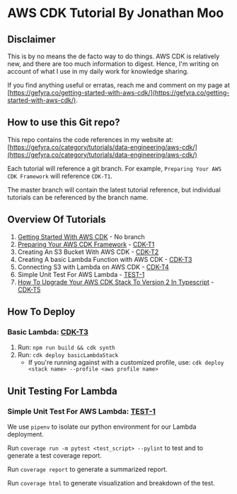 # AWS CDK Tutorial By Jonathan Moo
## Disclaimer
This is by no means the de facto way to do things. AWS CDK is relatively new, and there are too much information to digest. Hence, I'm writing on account of what I use in my daily work for knowledge sharing.

If you find anything useful or erratas, reach me and comment on my page at [https://gefyra.co/getting-started-with-aws-cdk/](https://gefyra.co/getting-started-with-aws-cdk/).

## How to use this Git repo?
This repo contains the code references in my website at:
[https://gefyra.co/category/tutorials/data-engineering/aws-cdk/](https://gefyra.co/category/tutorials/data-engineering/aws-cdk/)

Each tutorial will reference a git branch. For example, `Preparing Your AWS CDK Framework` will reference `CDK-T1`.

The master branch will contain the latest tutorial reference, but individual tutorials can be referenced by the branch name.

## Overview Of Tutorials
1. [Getting Started With AWS CDK](https://gefyra.co/getting-started-with-aws-cdk/) - No branch
2. [Preparing Your AWS CDK Framework](https://gefyra.co/preparing-your-aws-cdk-framework/) - [CDK-T1](https://github.com/jonathan-moo/gefyra-cdk-demo/tree/CDK-T1)
3. Creating An S3 Bucket With AWS CDK - [CDK-T2](https://github.com/jonathan-moo/gefyra-cdk-demo/tree/CDK-T2)
4. Creating A basic Lambda Function with AWS CDK - [CDK-T3](https://github.com/jonathan-moo/gefyra-cdk-demo/tree/CDK-T3)
5. Connecting S3 with Lambda on AWS CDK - [CDK-T4](https://github.com/jonathan-moo/gefyra-cdk-demo/tree/CDK-T4)
6. Simple Unit Test For AWS Lambda - [TEST-1](https://github.com/jonathan-moo/gefyra-cdk-demo/tree/TEST-1)
7. [How To Upgrade Your AWS CDK Stack To Version 2 In Typescript](https://gefyra.co/how-to-upgrade-your-aws-cdk-stack-to-version-2-in-typescript/) - [CDK-T5](https://github.com/jonathan-moo/gefyra-cdk-demo/tree/CDK-T5)

## How To Deploy
### Basic Lambda: [CDK-T3](https://github.com/jonathan-moo/gefyra-cdk-demo/tree/CDK-T3)
1. Run: `npm run build && cdk synth`
2. Run: `cdk deploy basicLambdaStack`
    * If you're running against with a customized profile, use: `cdk deploy <stack name> --profile <aws profile name>`

## Unit Testing For Lambda
### Simple Unit Test For AWS Lambda: [TEST-1](https://github.com/jonathan-moo/gefyra-cdk-demo/tree/TEST-1)
We use `pipenv` to isolate our python environment for our Lambda deployment.

Run `coverage run -m pytest <test_script> --pylint` to test and to generate a test coverage report.

Run `coverage report` to generate a summarized report.

Run `coverage html` to generate visualization and breakdown of the test.
